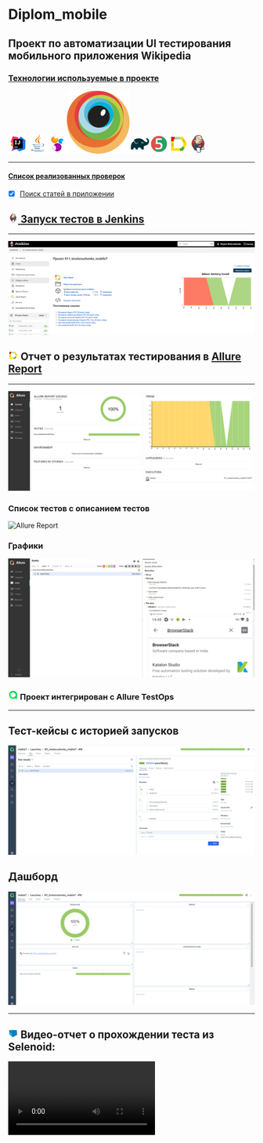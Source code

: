 # Diplom_mobile
## Проект по автоматизации UI тестирования мобильного приложения Wikipedia
<p align="center"></p><a href="https://github.com/wikimedia/apps-android-wikipedia/releases/tag/latest">



### Технологии используемые в проекте
![Intelij_IDEA](images/icons/Intelij_IDEA.png)![Java](images/icons/Java.png)![Selenide](images/icons/Selenide.png)![Browserstack](images/icons/Browserstack.svg)![Gradle](images/icons/Gradle.png)![JUnit5](images/icons/JUnit5.png)![Allure Report](images/icons/Allure_Report.png)![Jenkins](images/icons/Jenkins.png)

---

#### Список реализованных проверок
- [x] Поиск статей в приложении


## <img width="4%" title="Jenkins" src="images/icons/Jenkins.png"> Запуск тестов в [Jenkins](https://jenkins.autotests.cloud/job/011_tmolonushenko_mobileT/)

---
![Jenkins](images/jenkinsSborka.png)


## <img width="4%" title="Allure Report" src="images/icons/Allure_Report.png"> Отчет о результатах тестирования в [Allure Report](https://jenkins.autotests.cloud/job/011_tmolonushenko_mobileT/allure/#)

----

![Allure Report](images/allure1.png)
### Список тестов c описанием тестов
![Allure Report](images/Allure_Report3.png)

### Графики
![Allure Report](images/allure2.png)


### <img width="4%" title="Allure Report" src="images/icons/AllureTestOps.png"> Проект интегрирован с Allure TestOps

---

## Тест-кейсы с историей запусков
![Allure TestOps](images/testOps2.png)

## Дашборд
![Allure TestOps](images/testOps.png)

---
## <img width="4%" title="Video" src="images/icons/Selenoid.png"> Видео-отчет о прохождении теста из Selenoid:
![videoTest](https://user-images.githubusercontent.com/99205386/170245175-de452182-dfe8-4a99-93b0-7d8556559c6a.mp4)




